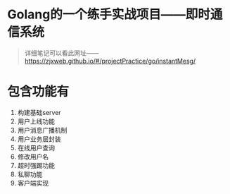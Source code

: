 # Golang的一个练手实战项目——即时通信系统
> 详细笔记可以看此网址——https://zjxweb.github.io/#/projectPractice/go/instantMesg/
# 包含功能有
1. 构建基础server   
2. 用户上线功能   
3. 用户消息广播机制   
4. 用户业务层封装  
5. 在线用户查询  
6. 修改用户名  
7. 超时强踢功能  
8. 私聊功能  
9. 客户端实现